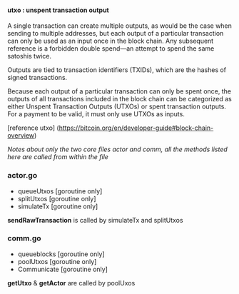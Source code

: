 

#### utxo : unspent transaction output

A single transaction can create multiple outputs, as would be the case when sending to multiple addresses, but each output of a particular transaction can only be used as an input once in the block chain. Any subsequent reference is a forbidden double spend—an attempt to spend the same satoshis twice.

Outputs are tied to transaction identifiers (TXIDs), which are the hashes of signed transactions.

Because each output of a particular transaction can only be spent once, the outputs of all transactions included in the block chain can be categorized as either Unspent Transaction Outputs (UTXOs) or spent transaction outputs. For a payment to be valid, it must only use UTXOs as inputs.

[reference utxo]
(https://bitcoin.org/en/developer-guide#block-chain-overview)

*Notes about only the two core files actor and comm, all the methods listed here are called from within the file*

### actor.go

* queueUtxos [goroutine only]
* splitUtxos [goroutine only]
* simulateTx [goroutine only]

**sendRawTransaction**
is called by simulateTx and splitUtxos


### comm.go

* queueblocks [goroutine only]
* poolUtxos [goroutine only]
* Communicate [goroutine only]

**getUtxo** & **getActor**
are called by poolUxos
